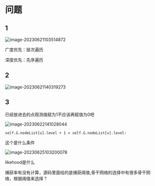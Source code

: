 # 问题

## 1

![image-20230621103514872](C:\Users\14336\AppData\Roaming\Typora\typora-user-images\image-20230621103514872.png)

广度优先：层次遍历

深度优先：先序遍历   

## 2

![image-20230621140319273](C:\Users\14336\AppData\Roaming\Typora\typora-user-images\image-20230621140319273.png)



## 3

已经放进去的点观测值赋为1不应该再赋值为0吧

![image-20230622141028044](C:\Users\14336\AppData\Roaming\Typora\typora-user-images\image-20230622141028044.png)



```
self.G.nodeList[u].level + 1 < self.G.nodeList[v].level:
```

这个是什么条件



![image-20230625103200078](C:\Users\14336\AppData\Roaming\Typora\typora-user-images\image-20230625103200078.png)

likehood是什么



捕获率有没有计算，源码里面给的是捕获阈值,骨干网络的选择中有很多骨干网络，根据阈值来选择？

